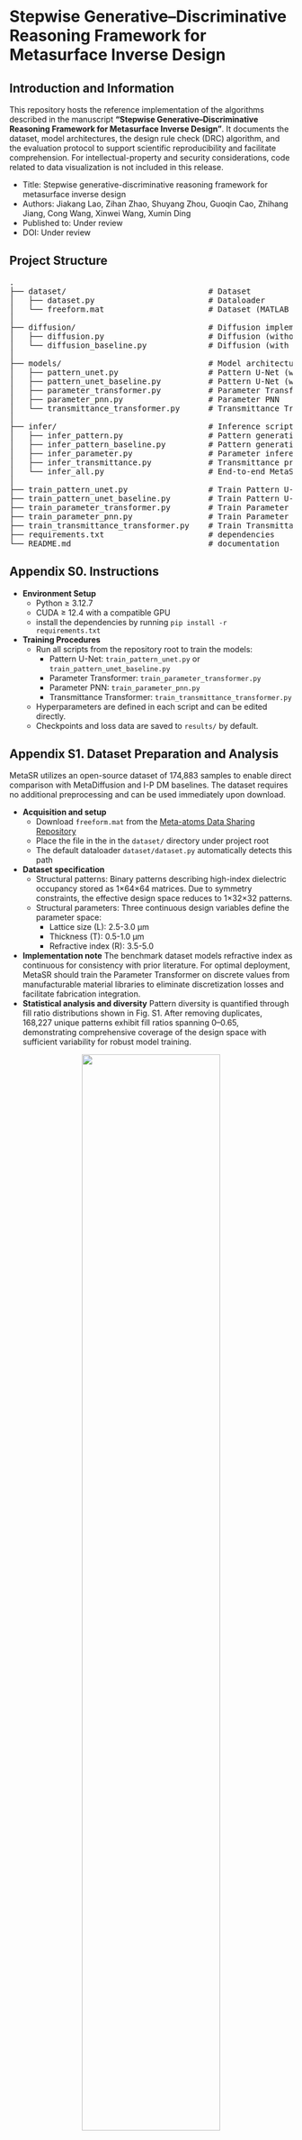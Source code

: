 # Stepwise Generative–Discriminative Reasoning Framework for Metasurface Inverse Design

## Introduction and Information

This repository hosts the reference implementation of the algorithms described in the manuscript **“Stepwise Generative–Discriminative Reasoning Framework for Metasurface Inverse Design”**. It documents the dataset, model architectures, the design rule check (DRC) algorithm, and the evaluation protocol to support scientific reproducibility and facilitate comprehension. For intellectual-property and security considerations, code related to data visualization is not included in this release.
- Title: Stepwise generative-discriminative reasoning framework for metasurface inverse design
- Authors: Jiakang Lao, Zihan Zhao, Shuyang Zhou, Guoqin Cao, Zhihang Jiang, Cong Wang, Xinwei Wang, Xumin Ding
- Published to: Under review
- DOI: Under review

## Project Structure

<pre>
.
├── dataset/                              # Dataset
│   ├── dataset.py                        # Dataloader
│   └── freeform.mat                      # Dataset (MATLAB .mat)
│
├── diffusion/                            # Diffusion implementations
│   ├── diffusion.py                      # Diffusion (without parameters)
│   └── diffusion_baseline.py             # Diffusion (with parameters)
│
├── models/                               # Model architectures
│   ├── pattern_unet.py                   # Pattern U-Net (without parameters)
│   ├── pattern_unet_baseline.py          # Pattern U-Net (with parameters)
│   ├── parameter_transformer.py          # Parameter Transformer
│   ├── parameter_pnn.py                  # Parameter PNN
│   └── transmittance_transformer.py      # Transmittance Transformer
│
├── infer/                                # Inference scripts
│   ├── infer_pattern.py                  # Pattern generation (without parameters)
│   ├── infer_pattern_baseline.py         # Pattern generation (with parameters)
│   ├── infer_parameter.py                # Parameter inference
│   ├── infer_transmittance.py            # Transmittance prediction
│   └── infer_all.py                      # End-to-end MetaSR pipeline
│
├── train_pattern_unet.py                 # Train Pattern U-Net (without parameters)
├── train_pattern_unet_baseline.py        # Train Pattern U-Net (with parameters)
├── train_parameter_transformer.py        # Train Parameter Transformer
├── train_parameter_pnn.py                # Train Parameter PNN
├── train_transmittance_transformer.py    # Train Transmittance Transformer
├── requirements.txt                      # dependencies
└── README.md                             # documentation
</pre>


## Appendix S0. Instructions

- **Environment Setup**
  - Python ≥ 3.12.7
  - CUDA ≥ 12.4 with a compatible GPU
  - install the dependencies by running `pip install -r requirements.txt`
- **Training Procedures**
  - Run all scripts from the repository root to train the models:
    - Pattern U-Net: `train_pattern_unet.py` or `train_pattern_unet_baseline.py`
    - Parameter Transformer: `train_parameter_transformer.py`
    - Parameter PNN: `train_parameter_pnn.py`
    - Transmittance Transformer: `train_transmittance_transformer.py`
  - Hyperparameters are defined in each script and can be edited directly.
  - Checkpoints and loss data are saved to `results/` by default.

## Appendix S1. Dataset Preparation and Analysis

MetaSR utilizes an open-source dataset of 174,883 samples to enable direct comparison with MetaDiffusion and I-P DM baselines. The dataset requires no additional preprocessing and can be used immediately upon download.

- **Acquisition and setup**
  - Download `freeform.mat` from the [Meta-atoms Data Sharing Repository](https://github.com/SensongAn/Meta-atoms-data-sharing)
  - Place the file in the in the `dataset/` directory under project root
  - The default dataloader `dataset/dataset.py` automatically detects this path
- **Dataset specification**
  - Structural patterns: Binary patterns describing high-index dielectric occupancy stored as 1×64×64 matrices. Due to symmetry constraints, the effective design space reduces to 1×32×32 patterns.
  - Structural parameters: Three continuous design variables define the parameter space:
     - Lattice size (L): 2.5-3.0 μm
     - Thickness (T): 0.5-1.0 μm
     - Refractive index (R): 3.5-5.0
- **Implementation note**
  The benchmark dataset models refractive index as continuous for consistency with prior literature. For optimal deployment, MetaSR should train the Parameter Transformer on discrete values from manufacturable material libraries to eliminate discretization losses and facilitate fabrication integration.
- **Statistical analysis and diversity**
  Pattern diversity is quantified through fill ratio distributions shown in Fig. S1. After removing duplicates, 168,227 unique patterns exhibit fill ratios spanning 0–0.65, demonstrating comprehensive coverage of the design space with sufficient variability for robust model training.

<div align="center">
    <img src="README/Fig S1.png" width="70%" alt="" style="display: block; margin: 0 auto;">
</div>
<p align="center">
    <strong>Fig. S1.</strong> Distribution of pattern fill ratios of dataset.
</p>

## Appendix S2. Convergence Proof of Diffusion Models

We provide a concise SDE-based argument for DDPM convergence, matching the main-text notation and connecting the practical denoising loss to a theoretical KL bound.

- **Overview**
  - The discrete forward process is the Euler–Maruyama discretization of a variance-preserving SDE with schedule $\beta(t)$, which drives any initial distribution to an isotropic Gaussian.
  - The reverse process is the time-reversed SDE. When the score $\nabla_x \log p_t(x)$ is accurately approximated, sampling the reverse SDE recovers the data distribution.
  - A KL bound via Girsanov's theorem links generation error to the integrated score-matching error.

- **Forward SDE**  
  Let $w(t)$ be standard Brownian motion. The forward SDE is
  
  $$\mathrm{d}x = -\frac{1}{2}\beta(t)x\mathrm{d}t + \sqrt{\beta(t)}\mathrm{d}w(t). \tag{S1}$$
  
  The marginal $p_t(x)$ satisfies the Fokker–Planck equation
  
  $$\frac{\partial p_t}{\partial t} = \frac{\beta(t)}{2}\nabla \cdot (x p_t) + \frac{\beta(t)}{2}\Delta p_t. \tag{S2}$$
  
  Consequently,
  
  $$\lim_{t\to\infty} p_t(x) = \mathcal{N}(0, I), \tag{S3}$$
  
  establishing convergence of the forward process.

- **Reverse SDE and score connection**  
  By Anderson's time-reversal,
  
  $$\mathrm{d}x = \left[-\frac{1}{2}\beta(t)x - \beta(t)\nabla_x \log p_t(x)\right]\mathrm{d}t + \sqrt{\beta(t)}\mathrm{d}\bar{w}(t). \tag{S4}$$
  
  In the DDPM parameterization, the denoiser $\epsilon_\theta(x_t,t)$ induces a score estimate
  
  $$\nabla_x \log p_t(x) \approx s_\theta(x,t) \simeq -\frac{\epsilon_\theta(x_t,t)}{\sqrt{1-\bar{\alpha}_t}}, \tag{S5}$$
  
  where $\bar{\alpha}_t=\prod_{s\leq t}(1-\beta_s)$ is the discrete cumulative product.

- **Convergence bound**  
  Comparing the exact reverse SDE with score $\nabla_x \log p_t(x)$ and the approximate one with $s_\theta(x,t)$, Girsanov's theorem yields
  
  $$D_{\mathrm{KL}}(p_0 \parallel p_\theta) \leq C \int_0^T \mathbb{E}_{p_t}\left[ \left\|\nabla_x \log p_t(x) - s_\theta(x,t)\right\|^2 \right]\mathrm{d}t, \tag{S6}$$
  
  where $C$ depends on the noise schedule. Hence, as the integrated score error vanishes, the KL divergence goes to zero and $p_\theta \to p_0$.

- **Implication for the DDPM loss**  
  The standard objective
  
  $$\mathcal{L}_{\mathrm{DDPM}} = \mathbb{E}_{t,x_0,\epsilon,c}\left[ \left|\epsilon_t - \epsilon_\theta(x_t,t,c)\right|^2 \right] \tag{S7}$$
  
  With sufficient capacity and convergence, often aided by conditioning $c$, $s_\theta(x,t)$ approaches the true score and sampling the reverse SDE recovers the data distribution with quantifiable error.


## Appendix S3. Pattern U-Net Variants: Architecture and Training Results

The Pattern Generation Module employs a specialized Pattern U-Net architecture optimized through variant comparison. All variants follow U-shaped encoder–decoder designs conditioned on transmittance and timestep, processing 1×32×32 pattern noise through multi-resolution stages. Architecture specifications are detailed in Fig. S2 and Table S1.

<div align="center">
    <img src="README/Fig S2.svg" width="70%" alt="" style="display: block; margin: 0 auto;">
</div>
<p align="center">
    <strong>Fig. S2.</strong> Architecture of Pattern U-Net variants.
</p>

**Table S1.** Pattern U-Net variants: architecture specifications.
| Stage         | Operation           | Input dims       | Output dims      |
| :------------ | :------------------ | :--------------- | :--------------- |
| Input         | –                   | [B, 1, 32, 32]   | [B, 1, 32, 32]   |
| Encoder1      | Convolutional Block | [B, 1, 32, 32]   | [B, 64, 32, 32]  |
| DownSampling1 | MaxPool2d           | [B, 64, 32, 32]  | [B, 64, 16, 16]  |
| Encoder2      | Convolutional Block | [B, 64, 16, 16]  | [B, 128, 16, 16] |
| DownSampling2 | MaxPool2d           | [B, 128, 16, 16] | [B, 128, 8, 8]   |
| Encoder3      | Convolutional Block | [B, 128, 8, 8]   | [B, 256, 8, 8]   |
| DownSampling3 | MaxPool2d           | [B, 256, 8, 8]   | [B, 256, 4, 4]   |
| Encoder4      | Convolutional Block | [B, 256, 4, 4]   | [B, 512, 4, 4]   |
| DownSampling4 | MaxPool2d           | [B, 512, 4, 4]   | [B, 512, 2, 2]   |
| Middle        | Convolutional Block | [B, 512, 2, 2]   | [B, 1024, 2, 2]  |
| UpSampling4   | Upsample            | [B, 1024, 2, 2]  | [B, 1024, 4, 4]  |
| Decoder4      | Convolutional Block | [B, 1536, 4, 4]  | [B, 512, 4, 4]   |
| UpSampling3   | Upsample            | [B, 512, 4, 4]   | [B, 512, 8, 8]   |
| Decoder3      | Convolutional Block | [B, 768, 8, 8]   | [B, 256, 8, 8]   |
| UpSampling2   | Upsample            | [B, 256, 8, 8]   | [B, 256, 16, 16] |
| Decoder2      | Convolutional Block | [B, 384, 16, 16] | [B, 128, 16, 16] |
| UpSampling1   | Upsample            | [B, 128, 16, 16] | [B, 128, 32, 32] |
| Decoder1      | Convolutional Block | [B, 192, 32, 32] | [B, 64, 32, 32]  |
| Output        | Convolutional Layer | [B, 64, 32, 32]  | [B, 1, 32, 32]   |

Four variants are evaluated after 200 training epochs, with performance metrics summarized in Table S2. Results include model parameters, training and validation losses, and inference speed under batch size 256.

**Table S2.** Pattern U-Net variants: performance comparison
| Item                         | Model 1 | Model 2 | Model 3 | Model 4 |
|:-----------------------------|:--------|:--------|:--------|:--------|
| Parameter input              | Yes     | No      | Yes     | No      |
| Cross-attention              | No      | No      | Yes     | Yes     |
| Model parameters             | 34,920,385 | 34,911,553 | 49,295,329 | 49,268,417 |
| Training loss                | 0.005341 | 0.005779 | 0.004782 | 0.005194 |
| Validation loss              | 0.013420 | 0.017110 | 0.005041 | 0.005335 |
| Inference speed (s/sample)   | 0.4265  | 0.4262  | 0.1397  | 0.1373  |

Cross-attention integration delivers superior performance with minimal overfitting, as evidenced by closely matched training and validation losses. Despite a 41% parameter increase, cross-attention variants achieve 3.05× faster inference, demonstrating enhanced efficiency and effectiveness in the Pattern U-Net architecture.

## Appendix S4. Design Rule Check (DRC) Algorithm

MetaSR incorporates a DRC procedure to ensure pattern manufacturability through connected-component analysis using `scipy.ndimage.label` with 8-connected neighborhoods.

- **Fabrication Constraints**
  DRC parameters align with Nanoscribe Photonic Professional GT capabilities:
  - Lateral resolution: 400 nm minimum
  - Vertical resolution: 20 nm minimum
  - structure height: 50 μm maximum
  - feature spacing: 200 nm minimum
- **Parameter Mapping**
  For 64×64-pixel unit cells with lattice constants of 2.5–3.0 μm, the pixel-to-physical ratio spans 39–47 nm per pixel, ensuring feature constraints exceed fabrication limits with safety margins.
- **DRC Implementation**
  Two primary constraints filter invalid designs before parameter inference:
  - Maximum 8 connected components per unit cell
  - Minimum feature size of 10 pixels
- **Implementation Benefits**
  The DRC suppresses isolated-pixel artifacts, promotes manufacturability, and reduces computational overhead by pre-screening designs. This approach effectively bridges computational design with micro/nanofabrication constraints within the stepwise reasoning framework.

## Appendix S5. Parameter Transformer: Architecture and Training Results

The Parameter Inference Module employs a specialized Parameter Transformer based on Transformer-Encoder architecture to map pattern-transmittance pairs to structural parameters. See Fig. S3 for the architectural overview.

<div align="center">
    <img src="README/Fig S3.svg" width="70%" alt="" style="display: block; margin: 0 auto;">
</div>
<p align="center">
    <strong>Fig. S3.</strong> Parameter Transformer’s architecture.
</p>

- **Architecture**
  - Embedding Layer: Processes 1×32×32 patterns and 2×301 transmittance spectra through separate linear projections to 1024 dimensions, concatenates to 2048 dimensions, then maps to unified 1024-dimensional tokens
  - Transformer Encoder: Processes 1024-dimensional tokens through 8-layer Transformer with 16-head attention, capturing long-range dependencies and contextual relationships within the pattern-transmittance data
  - Feedforward Network: Maps encoded features to 1×3 output vector containing inferred structural parameters L, T, and R

<div align="center">
    <img src="README/Fig S4.svg" width="60%" alt="" style="display: block; margin: 0 auto;">
</div>
<p align="center">
    <strong>Fig. S4.</strong> Training and validation loss curves of the Parameter Transformer
</p>

- **Training Results**
  After 200 epochs, the model achieved robust parameter inference with minimal overfitting, as shown in Fig. S4.
- **Loss Metrics and Reproducibility**
  - Seed 42: Training loss 0.0007855, validation loss 0.003264
  - Seed 3407: Training loss 0.0007670, validation loss 0.002662
  - To ensure reproducibility and avoid selection bias, all main-text results use seed 42, while noting marginally superior performance with seed 3407. This demonstrates architectural robustness across random initializations

## Appendix S6. Parameter PNN: Architecture and Training Results

To benchmark the Parameter Transformer, we adapt the PNN as a baseline for parameter inference. See Fig. S5 for the architectural overview.

<div align="center">
    <img src="README/Fig S5.svg" width="70%" alt="" style="display: block; margin: 0 auto;">
</div>
<p align="center">
    <strong>Fig. S5.</strong> Parameter PNN’s architecture.
</p>

- **Architecture**
  - Image Processing Network: Processes 1×32×32 patterns through three convolutional blocks with progressive downsampling to 64×4×4 features
  - Transmittance Processing Network: Transforms 2×301 transmittance spectra via MLP and transposed convolution to matching 64×4×4 features
  - Parameter Prediction Network: Processes fused 128×4×4 features through CNN layers reminiscent of AlexNet, followed by fully connected layers with dropout to produce 1×3 parameter output

<div align="center">
    <img src="README/Fig S6.svg" width="60%" alt="" style="display: block; margin: 0 auto;">
</div>
<p align="center">
    <strong>Fig. S6.</strong> Training and validation loss curves of the Parameter PNN
</p>

- **Training Results**
  After 200 epochs, the Parameter PNN shows significant overfitting with substantial training-validation loss gap, as shown in Fig. S6.
- **Performance Comparison**
  - Parameter PNN: Training loss 0.002294, validation loss 0.01651
  - Parameter Transformer: Training loss 0.0007855, validation loss 0.003264
  - The ~5-fold validation loss increase demonstrates severe overfitting tendencies and training instability, leading to unacceptable MetaSR performance degradation as detailed in subsequent analyses

## Appendix S7. Transmittance Transformer: Architecture and Training Results

Following the Parameter Transformer's success, we apply Transformer-Encoder architecture to the Transmittance Prediction Module, termed Transmittance Transformer. See Fig. S7 for the architectural overview.

<div align="center">
    <img src="README/Fig S7.svg" width="70%" alt="" style="display: block; margin: 0 auto;">
</div>
<p align="center">
    <strong>Fig. S7.</strong> Transmittance Transformer’s architecture.
</p>

- **Architecture**
  - Embedding Layer:Processes 1×32×32 patterns and 1×3 parameters through separate linear projections to 1024 dimensions, concatenates to 2048 dimensions, then maps to unified 4096-dimensional tokens
  - Transformer Encoder: 8-layer encoder with 16-head attention, identical to Parameter Transformer configuration
  - Feedforward Networks: Separate branches mapping encoded features to real and imaginary transmittance components, producing two 1×301 output vectors

<div align="center">
    <img src="README/Fig S8.svg" width="60%" alt="" style="display: block; margin: 0 auto;">
</div>
<p align="center">
    <strong>Fig. S8.</strong> Training and validation loss curves of the Transmittance Transformer
</p>

- **Training Results**
  After 200 epochs, the model achieved excellent convergence with minimal overfitting for both transmittance components, as shown in Fig. S8.
- **Loss Metrics and Reproducibility**
  - Seed 42: Training loss 0.001346 (real), 0.001350 (imaginary), validation loss 0.001321 (real), 0.001318 (imaginary)
  - Seed 3407: Training loss 0.0008290 (real), 0.0008285 (imaginary), validation loss 0.001114 (real), 0.001118 (imaginary)
  - Consistent with Parameter Transformer methodology, all main-text results use seed 42 for reproducibility, while noting improved performance with seed 3407

## Appendix S8. MetaSR’s Performance Validation

To enable comprehensive comparison with MetaDiffusion and I-P DM, we adapted MetaSR for 26-point spectral sampling while maintaining architectural integrity. Here we detail the implementation modifications required for this configuration.

- **Implementation Adaptations**
  - Dataset Preparation: Downsample 301-point transmittance to 26 points using Python indexing
  - Pattern U-Net: Reduce transmittance input dimension (2×301→2×26); optimize training with learning rate 4e-5, weight decay 4e-7, StepLR gamma 0.80
  - Parameter Transformer: Reduce transmittance input dimension (2×301→2×26); optimize with learning rate 2e-5, weight decay 2e-7, unchanged StepLR schedule
  - Transmittance Transformer: Reduce output dimension (301→26 points), embedding dimension (4096→1024); optimize with learning rate 4e-5, weight decay 2e-7, StepLR step size 8, gamma 0.85

- **Training Results**

**Table S3.** Training and validation losses for the three models.
| Model | Training Loss | Validation Loss |
| :---- | :------------ | :-------------- |
| Pattern U-Net | 0.005398 | 0.005241 |
| Parameter Transformer | 0.0006291 | 0.003960 |
| Transmittance Transformer (real) | 0.0007384 | 0.001229 |
| Transmittance Transformer (imag) | 0.0007351 | 0.001221 |

Comparing 301-point and 26-point configurations reveals model-dependent adaptation patterns: Pattern U-Net shows minimal change with slight validation improvement (0.005335→0.005241), Transmittance Transformer demonstrates consistent improvements across both components, while Parameter Transformer exhibits degraded generalization (validation loss 0.003264→0.003960), indicating sensitivity to reduced spectral resolution.

- **Performance Comparison**

<div align="center">
    <img src="README/Fig S9.svg" width="70%" alt="" style="display: block; margin: 0 auto;">
</div>
<p align="center">
    <strong>Fig. S9.</strong> Comprehensive performance evaluation of the MetaSR metasurface inverse design framework with 26 data points. (a) Distribution of MAE: kernel density estimation (KDE) curves and histograms for both best and average results, with vertical markers indicating mean values and 95th percentiles. (b) Distribution of MSE: parallel analysis with a consistent visualization scheme.
</p>

Fig. S9 reveals that MetaSR achieves marginally superior average performance at 26 points (MAE 0.02818, MSE 0.006788) compared to 301 points (MAE 0.02846, MSE 0.006970), while best-case and 95th-percentile metrics show slight degradation. This indicates that reduced input dimensionality enhances average robustness but constrains peak performance, primarily attributable to Parameter Transformer's diminished accuracy with reduced-dimensional transmittance inputs.

- **Additional Considerations**
  - Initialization Sensitivity: Changing the random seed from 42 to 3407 in 301-point configuration yields ~5% performance improvement, suggesting potential for enhanced robustness through optimized initialization strategies.
  - Inference Speed: Pattern U-Net without cross-attention matches MetaDiffusion's parameter count and baseline inference time (0.4265s vs 0.43s per sample). With attention optimizations, MetaSR achieves ~3× speedup over baseline, enabling batch processing of 1024 samples while maintaining substantial speed advantage over MetaDiffusion through high-throughput parallel processing via the Law of Large Numbers.

## Appendix S9. MetaSR’s Error Propagation Analysis

To understand how errors propagate through MetaSR's multi-stage pipeline, we systematically analyze the performance sensitivity of the Pattern Generation Module (PGM) and Parameter Inference Module (PIM) under controlled perturbations.

<div align="center">
    <img src="README/Fig S10.svg" width="70%" alt="" style="display: block; margin: 0 auto;">
</div>
<p align="center">
    <strong>Fig. S10.</strong> Comparison of original MetaSR pipeline and error propagation experimental pipeline.
</p>

- **Experimental Setup**
We implement controlled degradation through two mechanisms: (1) pattern corruption via random pixel flipping at preset ratios (0-5%) to simulate varying PGM quality, and (2) PIM degradation through additive Gaussian noise injection into Parameter Transformer outputs, scaled by model loss magnitude (0-5.0×). All other components remain unchanged to isolate individual effects.

**Table S4.** Average MAE under systematic error propagation conditions.
| Pattern (%) | 0.0×   | 0.5×    | 1.0×    | 2.0×    | 5.0×    |
|-------------|--------|---------|---------|---------|---------|
| 0.0         | 0.007012 | 0.02954 | 0.03945 | 0.05165 | 0.07227 |
| 0.5         | 0.009606 | 0.03020 | 0.03991 | 0.05232 | 0.07340 |
| 1.0         | 0.01061  | 0.03078 | 0.03970 | 0.05252 | 0.07351 |
| 2.0         | 0.01275  | 0.03114 | 0.04044 | 0.05229 | 0.07344 |
| 5.0         | 0.01989  | 0.03448 | 0.04290 | 0.05460 | 0.07498 |

- **Key Findings**
  - Pattern corruption shows moderate impact: 5% pixel corruption increases MAE by ~2.8× (0.007012→0.01989) under noise-free conditions
  - Parameter inference dominates error propagation: Increasing parameter noise from 0.0× to 5.0× degrades average MAE by ~10.3× (0.007012→0.07227)
  - Error accumulation follows additive patterns rather than multiplicative scaling, indicating bounded error magnification and inherent robustness
  - To maintain practical MAE ≤ 0.03 while achieving diverse pattern generation, PIM accuracy must exceed current Parameter Transformer baseline through enhanced priors and inference constraints
  These findings suggest that while MetaSR demonstrates reasonable robustness to pattern imperfections, parameter inference accuracy remains the critical bottleneck for maintaining high-fidelity inverse design performance.

## License

MIT License

Copyright (c) 2025 Jiakang Lao, Zihan Zhao, and Shuyang Zhou

Advanced Microscopy and Instrumentation Research Center, School of Instrumentation Science and Engineering, Harbin Institute of Technology

Permission is hereby granted, free of charge, to any person obtaining a copy of this software and associated documentation files (the "Software"), to deal in the Software without restriction, including without limitation the rights to use, copy, modify, merge, publish, distribute, sublicense, and/or sell copies of the Software, and to permit persons to whom the Software is furnished to do so, subject to the following conditions:

The above copyright notice and this permission notice shall be included in all copies or substantial portions of the Software.

THE SOFTWARE IS PROVIDED "AS IS", WITHOUT WARRANTY OF ANY KIND, EXPRESS OR IMPLIED, INCLUDING BUT NOT LIMITED TO THE WARRANTIES OF MERCHANTABILITY, FITNESS FOR A PARTICULAR PURPOSE AND NONINFRINGEMENT. IN NO EVENT SHALL THE AUTHORS OR COPYRIGHT HOLDERS BE LIABLE FOR ANY CLAIM, DAMAGES OR OTHER LIABILITY, WHETHER IN AN ACTION OF CONTRACT, TORT OR OTHERWISE, ARISING FROM, OUT OF OR IN CONNECTION WITH THE SOFTWARE OR THE USE OR OTHER DEALINGS IN THE SOFTWARE.